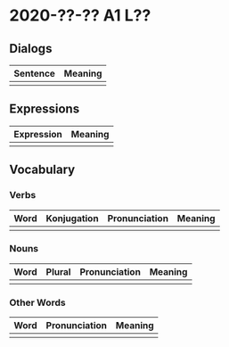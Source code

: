 # 2020-??-?? A1 L??

## Dialogs

| Sentence | Meaning |
| -------- | ------- |
|          |         |

## Expressions

| Expression | Meaning |
| ---------- | ------- |
|            |         |

## Vocabulary

### Verbs

| Word | Konjugation | Pronunciation | Meaning |
| ---- | ----------- | ------------- | ------- |
|      |             |               |         |

### Nouns

| Word | Plural | Pronunciation | Meaning |
| ---- | ------ | ------------- | ------- |
|      |        |               |         |

### Other Words

| Word | Pronunciation | Meaning |
| ---- | ------------- | ------- |
|      |               |         |
